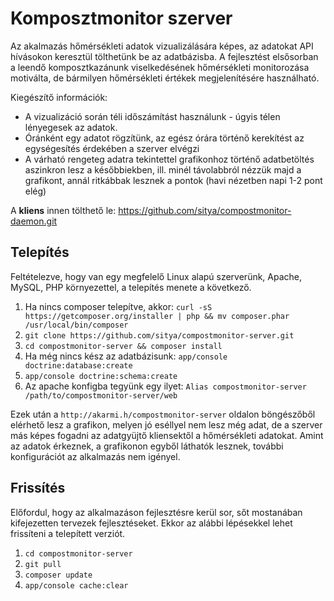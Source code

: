 # Komposztmonitor szerver

Az akalmazás hőmérsékleti adatok vizualizálására képes, az adatokat API hívásokon keresztül tölthetünk be az adatbázisba. A fejlesztést elsősorban a leendő komposztkazánunk viselkedésének hőmérsékleti monitorozása motiválta, de bármilyen hőmérsékleti értékek megjelenítésére használható.

Kiegészítő információk:
* A vizualizáció során téli időszámítást használunk - úgyis télen lényegesek az adatok.
* Óránként egy adatot rögzítünk, az egész órára történő kerekítést az egységesítés érdekében a szerver elvégzi
* A várható rengeteg adatra tekintettel grafikonhoz történő adatbetöltés aszinkron lesz a későbbiekben, ill. minél távolabbról nézzük majd a grafikont, annál ritkábbak lesznek a pontok (havi nézetben napi 1-2 pont elég)

A **kliens** innen tölthető le: https://github.com/sitya/compostmonitor-daemon.git

## Telepítés
Feltételezve, hogy van egy megfelelő Linux alapú szerverünk, Apache, MySQL, PHP környezettel, a telepítés menete a következő.

1. Ha nincs composer telepítve, akkor: `curl -sS https://getcomposer.org/installer | php && mv composer.phar /usr/local/bin/composer`
2. `git clone https://github.com/sitya/compostmonitor-server.git`
3. `cd compostmonitor-server && composer install`
4. Ha még nincs kész az adatbázisunk: `app/console doctrine:database:create`
5. `app/console doctrine:schema:create`
6. Az apache konfigba tegyünk egy ilyet: `Alias compostmonitor-server /path/to/compostmonitor-server/web`

Ezek után a `http://akarmi.h/compostmonitor-server` oldalon böngészőből elérhető lesz a grafikon, melyen jó eséllyel nem lesz még adat, de a szerver más képes fogadni az adatgyüjtő kliensektől a hőmérsékleti adatokat. Amint az adatok érkeznek, a grafikonon egyből láthatók lesznek, további konfigurációt az alkalmazás nem igényel.

## Frissítés
Előfordul, hogy az alkalmazáson fejlesztésre kerül sor, sőt mostanában kifejezetten tervezek fejlesztéseket. Ekkor az alábbi lépésekkel lehet frissíteni a telepített verziót.

1. `cd compostmonitor-server`
2. `git pull`
3. `composer update`
4. `app/console cache:clear`


